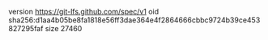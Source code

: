 version https://git-lfs.github.com/spec/v1
oid sha256:d1aa4b05be8fa1818e56ff3dae364e4f2864666cbbc9724b39ce453827295faf
size 27460
